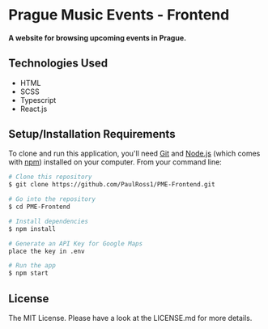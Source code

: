 # Prague Music Events - Frontend

#### A website for browsing upcoming events in Prague.

## Technologies Used

- HTML
- SCSS
- Typescript
- React.js

## Setup/Installation Requirements

To clone and run this application, you'll need [Git](https://git-scm.com) and [Node.js](https://nodejs.org/en/download/) (which comes with [npm](http://npmjs.com)) installed on your computer. From your command line:

```bash
# Clone this repository
$ git clone https://github.com/PaulRoss1/PME-Frontend.git

# Go into the repository
$ cd PME-Frontend

# Install dependencies
$ npm install

# Generate an API Key for Google Maps
place the key in .env

# Run the app
$ npm start
```

## License

The MIT License. Please have a look at the LICENSE.md for more details.
